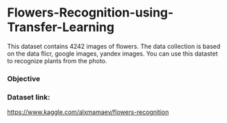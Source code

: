 # Flowers-Recognition-using-Transfer-Learning
This dataset contains 4242 images of flowers. The data collection is based on the data flicr, google images, yandex images. You can use this datastet to recognize plants from the photo.

### Objective


### Dataset link:
https://www.kaggle.com/alxmamaev/flowers-recognition
